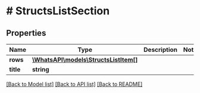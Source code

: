 # # StructsListSection

## Properties

Name | Type | Description | Notes
------------ | ------------- | ------------- | -------------
**rows** | [**\WhatsAPI\models\StructsListItem[]**](StructsListItem.md) |  |
**title** | **string** |  |

[[Back to Model list]](../../README.md#models) [[Back to API list]](../../README.md#endpoints) [[Back to README]](../../README.md)
